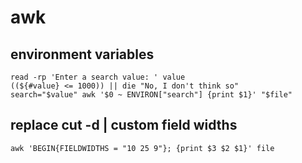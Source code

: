 # awk

## environment variables

```
read -rp 'Enter a search value: ' value
((${#value} <= 1000)) || die "No, I don't think so"
search="$value" awk '$0 ~ ENVIRON["search"] {print $1}' "$file"
```



##  replace cut -d | custom field widths

```
awk 'BEGIN{FIELDWIDTHS = "10 25 9"}; {print $3 $2 $1}' file
```

